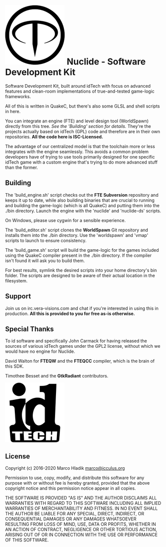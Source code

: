 # ![FTE Logo](doc/fte.svg) Nuclide - Software Development Kit 

Software Development Kit, built around idTech with focus on advanced features and
clean-room implementations of true-and-tested game-logic frameworks.

All of this is written in QuakeC, but there's also some GLSL and shell scripts
in here.

You can integrate an engine (FTE) and level design tool (WorldSpawn) directly from this tree. *See the 'Building' section for details.*
They're the projects actually based on idTech (GPL) code and therefore are in their own repositories.
**All the code here is ISC-Licensed.**

The advantage of our centralized model is that the toolchain more or less integrates
with the engine seamlessly. This avoids a common problem developers have of trying to
use tools primarily designed for one specific idTech game with a custom
engine that's trying to do more advanced stuff than the former.

## Building
The 'build_engine.sh' script checks out the **FTE Subversion** repository and keeps it up to date,
while also building binaries that are crucial to running and building the game-logic
(which is all QuakeC) and putting them into the ./bin directory.
Launch the engine with the 'nuclide' and 'nuclide-ds' scripts.

On Windows, please use cygwin for a sensible experience.

The 'build_editor.sh' script clones the **WorldSpawn** Git repository and installs them into the ./bin directory.
Use the 'worldspawn' and 'vmap' scripts to launch to ensure consistency.

The 'build_game.sh' script will build the game-logic for the games included
using the QuakeC compiler present in the ./bin directory.
If the compiler isn't found it will ask you to build them.

For best results, symlink the desired scripts into your home directory's bin folder.
The scripts are designed to be aware of their actual location in the filesystem.

## Support
Join us on irc.vera-visions.com and chat if you're interested in using this in production.
**All this is provided to you for free as-is otherwise.**

## Special Thanks
To id software and specifically John Carmack for having released the sources of
various idTech games under the GPL2 license, without which we would have no engine for Nuclide.

David Walton for **FTEQW** and the **FTEQCC** compiler, which is the brain of this SDK.

Timothee Besset and the **GtkRadiant** contributors.

![idTech Logo](doc/idtech.svg)

## License
Copyright (c) 2016-2020 Marco Hladik <marco@icculus.org>

Permission to use, copy, modify, and distribute this software for any
purpose with or without fee is hereby granted, provided that the above
copyright notice and this permission notice appear in all copies.

THE SOFTWARE IS PROVIDED "AS IS" AND THE AUTHOR DISCLAIMS ALL WARRANTIES
WITH REGARD TO THIS SOFTWARE INCLUDING ALL IMPLIED WARRANTIES OF
MERCHANTABILITY AND FITNESS. IN NO EVENT SHALL THE AUTHOR BE LIABLE FOR
ANY SPECIAL, DIRECT, INDIRECT, OR CONSEQUENTIAL DAMAGES OR ANY DAMAGES
WHATSOEVER RESULTING FROM LOSS OF MIND, USE, DATA OR PROFITS, WHETHER
IN AN ACTION OF CONTRACT, NEGLIGENCE OR OTHER TORTIOUS ACTION, ARISING
OUT OF OR IN CONNECTION WITH THE USE OR PERFORMANCE OF THIS SOFTWARE.
